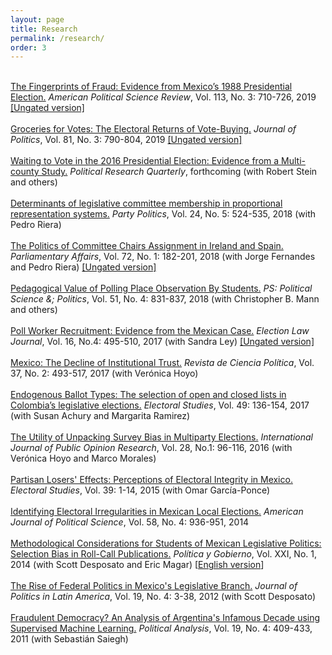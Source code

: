 ```yaml
---
layout: page
title: Research
permalink: /research/
order: 3
---
```

<br>
<a href="https://doi.org/10.1017/S0003055419000285">The Fingerprints of Fraud: Evidence from Mexico’s 1988 Presidential
Election.</a> <i>American Political Science Review</i>,
Vol. 113, No. 3: 710-726, 2019 <a
href="/Papers/APSR-1988.pdf">[Ungated
version]</a><br>
<br>
<a href="https://doi.org/10.1086/702945">Groceries
for Votes: The Electoral Returns of Vote-Buying.</a> <i>Journal of Politics</i>,
Vol. 81, No. 3: 790-804, 2019 <a
href="/Papers/JoP - VoteBuying.pdf">[Ungated
version]</a><br>
<br>
<a href="https://doi.org/10.1177/1065912919832374">Waiting to Vote in the 2016 Presidential Election: Evidence from a
Multi-county Study.</a> <i>Political Research Quarterly</i>, forthcoming (with Robert
Stein and others)<br>
<br>
<a href="/Papers/PP - Europe.pdf">Determinants
of legislative committee membership in proportional representation systems.</a>
<i>Party Politics</i>, Vol. 24, No. 5: 524-535, 2018 (with Pedro Riera)
<br>
<br>
<a
href="https://doi.org/10.1093/pa/gsy009">The
Politics of Committee Chairs Assignment in Ireland and Spain.</a> <i>Parliamentary
Affairs</i>, Vol. 72, No. 1: 182-201, 2018 (with Jorge Fernandes and Pedro Riera) <a
href="/Papers/PAff - Ireland&Spain.pdf">[Ungated
version]</a><br>
<br>
<a
href="https://doi.org/10.1017/S1049096518000550">Pedagogical
Value of Polling Place Observation By Students.</a> <i>PS: Political Science
&; Politics</i>, Vol. 51, No. 4: 831-837, 2018 (with Christopher B. Mann and
others) <br>
<br>
<a href="https://doi.org/10.1089/elj.2016.0385">Poll
Worker Recruitment: Evidence from the Mexican Case.</a> <i>Election Law Journal</i>,
Vol. 16, No.4: 495-510, 2017 (with Sandra Ley) <a
href="/Papers/JEL - PollWorkers.pdf">[Ungated
version]</a><br>
<br>
<a href="http://dx.doi.org/10.4067/s0718-090x2017000200493">Mexico: The
Decline of Institutional Trust.</a> <i>Revista de Ciencia Política</i>,
Vol. 37, No. 2: 493-517, 2017 (with Verónica Hoyo)<br>
<br>
<a href="/Papers/ES-Colombia.pdf">Endogenous
Ballot Types: The selection of open and closed lists in Colombia’s legislative
elections.</a> <i>Electoral Studies</i>, Vol. 49: 136-154, 2017 (with Susan Achury and Margarita Ramirez)<br>
<br>
<a href="/Papers/IJPOR-Pollsters.pdf">The Utility of
Unpacking Survey Bias in Multiparty Elections.</a> <i>International Journal of
Public Opinion Research</i>, Vol. 28, No.1: 96-116, 2016 (with Verónica Hoyo and Marco Morales) <br>
<br>
<a href="/Papers/ES-Losers.pdf">Partisan
Losers' Effects: Perceptions of Electoral Integrity in Mexico.</a> <i>Electoral
Studies</i>, Vol. 39: 1-14, 2015 (with Omar García-Ponce) <br>
<br>
<a href="/Papers/AJPS-Subnational.pdf">Identifying
Electoral Irregularities in Mexican Local Elections.</a> <i>American Journal of
Political Science</i>, Vol. 58, No. 4: 936-951, 2014 <br>
<br>
<a href="/Papers/PyG-Bias.pdf">Methodological
Considerations for Students of Mexican Legislative Politics: Selection Bias in Roll-Call
Publications.</a> <i>Política y Gobierno</i>, Vol. XXI, No. 1, 2014 (with Scott Desposato and Eric Magar) [<a
href="/Papers/PyGenglish.pdf">English
version</a>]<br>
<br>
<a href="/Papers/JPLA-FEDMEX.pdf">The Rise of
Federal Politics in Mexico's Legislative Branch.</a> <i>Journal of Politics in
Latin America</i>, Vol. 19, No. 4: 3-38, 2012 (with Scott Desposato)<br>
<br>
<a href="/Papers/PA-Argentina.pdf">Fraudulent
Democracy? An Analysis of Argentina's Infamous Decade using Supervised Machine
Learning.</a> <i>Political Analysis</i>, Vol. 19, No. 4: 409-433, 2011 (with
Sebastián Saiegh) <br>
<br>

